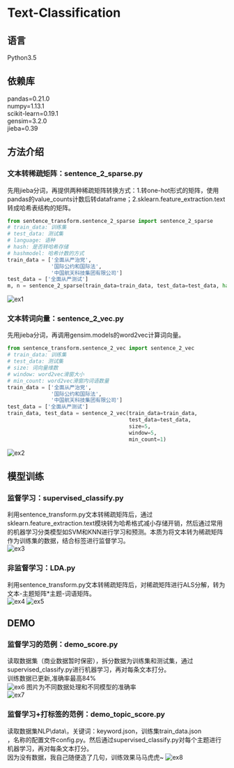 ﻿# Text-Classification

## 语言
Python3.5<br>
## 依赖库
pandas=0.21.0<br>
numpy=1.13.1<br>
scikit-learn=0.19.1<br>
gensim=3.2.0<br>
jieba=0.39<br>

## 方法介绍
### 文本转稀疏矩阵：sentence_2_sparse.py
先用jieba分词，再提供两种稀疏矩阵转换方式：1.转one-hot形式的矩阵，使用pandas的value_counts计数后转dataframe；2.sklearn.feature_extraction.text转成哈希表结构的矩阵。<br>
``` python
from sentence_transform.sentence_2_sparse import sentence_2_sparse
# train_data: 训练集
# test_data: 测试集
# language: 语种
# hash: 是否转哈希存储
# hashmodel: 哈希计数的方式
train_data = ['全面从严治党',
              '国际公约和国际法',
              '中国航天科技集团有限公司']
test_data = ['全面从严测试']
m, n = sentence_2_sparse(train_data=train_data, test_data=test_data, hash=True)
```
![ex1](https://github.com/renjunxiang/Text-Classification/blob/master/picture/sentence_2_sparse.png)

### 文本转词向量：sentence_2_vec.py
先用jieba分词，再调用gensim.models的word2vec计算词向量。<br>
``` python
from sentence_transform.sentence_2_vec import sentence_2_vec
# train_data: 训练集
# test_data: 测试集
# size: 词向量维数
# window: word2vec滑窗大小
# min_count: word2vec滑窗内词语数量
train_data = ['全面从严治党',
              '国际公约和国际法',
              '中国航天科技集团有限公司']
test_data = ['全面从严测试']
train_data, test_data = sentence_2_vec(train_data=train_data,
                                       test_data=test_data,
                                       size=5,
                                       window=5,
                                       min_count=1)
```
![ex2](https://github.com/renjunxiang/Text-Classification/blob/master/picture/sentence_2_vec.png)

## 模型训练
### 监督学习：supervised_classify.py
利用sentence_transform.py文本转稀疏矩阵后，通过sklearn.feature_extraction.text模块转为哈希格式减小存储开销，然后通过常用的机器学习分类模型如SVM和KNN进行学习和预测。本质为将文本转为稀疏矩阵作为训练集的数据，结合标签进行监督学习。<br>
![ex3](https://github.com/renjunxiang/Text-Classification/blob/master/picture/文本分类.png)
### 非监督学习：LDA.py
利用sentence_transform.py文本转稀疏矩阵后，对稀疏矩阵进行ALS分解，转为文本-主题矩阵*主题-词语矩阵。<br>
![ex4](https://github.com/renjunxiang/Text-Classification/blob/master/picture/文本主题分类数据.png)
![ex5](https://github.com/renjunxiang/Text-Classification/blob/master/picture/文本主题分类.png)

## DEMO
### 监督学习的范例：demo_score.py
读取数据集（商业数据暂时保密），拆分数据为训练集和测试集，通过supervised_classify.py进行机器学习，再对每条文本打分。<br>
训练数据已更新,准确率最高84%<br>
![ex6](https://github.com/renjunxiang/Text-Classification/blob/master/picture/demo_score_1.png)
图片为不同数据处理和不同模型的准确率<br>
![ex7](https://github.com/renjunxiang/Text-Classification/blob/master/picture/demo_score_2.png)

### 监督学习+打标签的范例：demo_topic_score.py
读取数据集NLP\data\，关键词：keyword.json，训练集train_data.json<br>，名称的配置文件config.py。然后通过supervised_classify.py对每个主题进行机器学习，再对每条文本打分。<br>
因为没有数据，我自己随便造了几句，训练效果马马虎虎~
![ex8](https://github.com/renjunxiang/Text-Classification/blob/master/picture/文本分类+打标签.png)




